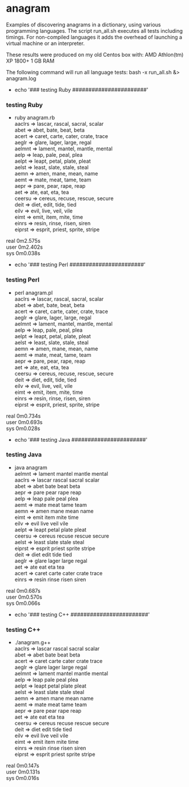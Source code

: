 anagram
=======

Examples of discovering anagrams in a dictionary, using various programming
languages.  The script run_all.sh executes all tests including timings.
For non-compiled languages it adds the overhead of launching a virtual machine
or an interpreter.

These results were produced on my old Centos box with:
	AMD Athlon(tm) XP 1800+
	1 GB RAM

The following command will run all language tests:
bash -x run_all.sh &> anagram.log



+ echo '### testing Ruby #######################'  
### testing Ruby #######################  
+ ruby anagram.rb  
aaclrs	=>	lascar, rascal, sacral, scalar  
abet	=>	abet, bate, beat, beta  
acert	=>	caret, carte, cater, crate, trace  
aeglr	=>	glare, lager, large, regal  
aelmnt	=>	lament, mantel, mantle, mental  
aelp	=>	leap, pale, peal, plea  
aelpt	=>	leapt, petal, plate, pleat  
aelst	=>	least, slate, stale, steal  
aemn	=>	amen, mane, mean, name  
aemt	=>	mate, meat, tame, team  
aepr	=>	pare, pear, rape, reap  
aet	=>	ate, eat, eta, tea  
ceersu	=>	cereus, recuse, rescue, secure  
deit	=>	diet, edit, tide, tied  
eilv	=>	evil, live, veil, vile  
eimt	=>	emit, item, mite, time  
einrs	=>	resin, rinse, risen, siren  
eiprst	=>	esprit, priest, sprite, stripe  
  
real	0m2.575s  
user	0m2.402s  
sys	0m0.038s  
+ echo '### testing Perl #######################'  
### testing Perl #######################  
+ perl anagram.pl  
aaclrs	=>	lascar, rascal, sacral, scalar  
abet	=>	abet, bate, beat, beta  
acert	=>	caret, carte, cater, crate, trace  
aeglr	=>	glare, lager, large, regal  
aelmnt	=>	lament, mantel, mantle, mental  
aelp	=>	leap, pale, peal, plea  
aelpt	=>	leapt, petal, plate, pleat  
aelst	=>	least, slate, stale, steal  
aemn	=>	amen, mane, mean, name  
aemt	=>	mate, meat, tame, team  
aepr	=>	pare, pear, rape, reap  
aet	=>	ate, eat, eta, tea  
ceersu	=>	cereus, recuse, rescue, secure  
deit	=>	diet, edit, tide, tied  
eilv	=>	evil, live, veil, vile  
eimt	=>	emit, item, mite, time  
einrs	=>	resin, rinse, risen, siren  
eiprst	=>	esprit, priest, sprite, stripe  
  
real	0m0.734s  
user	0m0.693s  
sys	0m0.028s  
+ echo '### testing Java #######################'  
### testing Java #######################  
+ java anagram  
aelmnt	=>	 lament mantel mantle mental  
aaclrs	=>	 lascar rascal sacral scalar  
abet	=>	 abet bate beat beta  
aepr	=>	 pare pear rape reap  
aelp	=>	 leap pale peal plea  
aemt	=>	 mate meat tame team  
aemn	=>	 amen mane mean name  
eimt	=>	 emit item mite time  
eilv	=>	 evil live veil vile  
aelpt	=>	 leapt petal plate pleat  
ceersu	=>	 cereus recuse rescue secure  
aelst	=>	 least slate stale steal  
eiprst	=>	 esprit priest sprite stripe  
deit	=>	 diet edit tide tied  
aeglr	=>	 glare lager large regal  
aet	=>	 ate eat eta tea  
acert	=>	 caret carte cater crate trace  
einrs	=>	 resin rinse risen siren  
  
real	0m0.687s  
user	0m0.570s  
sys	0m0.066s  
+ echo '### testing C++ ########################'  
### testing C++ ########################  
+ ./anagram.g++  
aaclrs	=>	 lascar rascal sacral scalar  
abet	=>	 abet bate beat beta  
acert	=>	 caret carte cater crate trace  
aeglr	=>	 glare lager large regal  
aelmnt	=>	 lament mantel mantle mental  
aelp	=>	 leap pale peal plea  
aelpt	=>	 leapt petal plate pleat  
aelst	=>	 least slate stale steal  
aemn	=>	 amen mane mean name  
aemt	=>	 mate meat tame team  
aepr	=>	 pare pear rape reap  
aet	=>	 ate eat eta tea  
ceersu	=>	 cereus recuse rescue secure  
deit	=>	 diet edit tide tied  
eilv	=>	 evil live veil vile  
eimt	=>	 emit item mite time  
einrs	=>	 resin rinse risen siren  
eiprst	=>	 esprit priest sprite stripe  
  
real	0m0.147s  
user	0m0.131s  
sys	0m0.016s  
